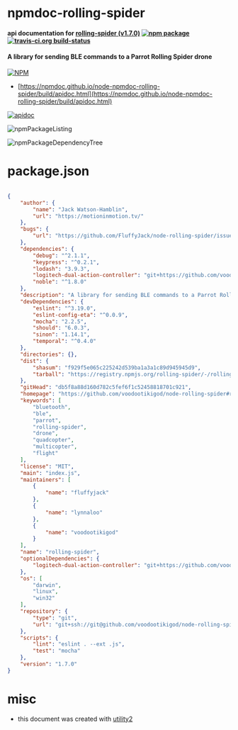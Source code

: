 # npmdoc-rolling-spider

#### api documentation for  [rolling-spider (v1.7.0)](https://github.com/voodootikigod/node-rolling-spider#readme)  [![npm package](https://img.shields.io/npm/v/npmdoc-rolling-spider.svg?style=flat-square)](https://www.npmjs.org/package/npmdoc-rolling-spider) [![travis-ci.org build-status](https://api.travis-ci.org/npmdoc/node-npmdoc-rolling-spider.svg)](https://travis-ci.org/npmdoc/node-npmdoc-rolling-spider)

#### A library for sending BLE commands to a Parrot Rolling Spider drone

[![NPM](https://nodei.co/npm/rolling-spider.png?downloads=true&downloadRank=true&stars=true)](https://www.npmjs.com/package/rolling-spider)

- [https://npmdoc.github.io/node-npmdoc-rolling-spider/build/apidoc.html](https://npmdoc.github.io/node-npmdoc-rolling-spider/build/apidoc.html)

[![apidoc](https://npmdoc.github.io/node-npmdoc-rolling-spider/build/screenCapture.buildCi.browser.%252Ftmp%252Fbuild%252Fapidoc.html.png)](https://npmdoc.github.io/node-npmdoc-rolling-spider/build/apidoc.html)

![npmPackageListing](https://npmdoc.github.io/node-npmdoc-rolling-spider/build/screenCapture.npmPackageListing.svg)

![npmPackageDependencyTree](https://npmdoc.github.io/node-npmdoc-rolling-spider/build/screenCapture.npmPackageDependencyTree.svg)



# package.json

```json

{
    "author": {
        "name": "Jack Watson-Hamblin",
        "url": "https://motioninmotion.tv/"
    },
    "bugs": {
        "url": "https://github.com/FluffyJack/node-rolling-spider/issues"
    },
    "dependencies": {
        "debug": "^2.1.1",
        "keypress": "^0.2.1",
        "lodash": "3.9.3",
        "logitech-dual-action-controller": "git+https://github.com/voodootikigod/node-logitech-dual-action-controller.git",
        "noble": "^1.8.0"
    },
    "description": "A library for sending BLE commands to a Parrot Rolling Spider drone",
    "devDependencies": {
        "eslint": "^3.19.0",
        "eslint-config-eta": "^0.0.9",
        "mocha": "2.2.5",
        "should": "6.0.3",
        "sinon": "1.14.1",
        "temporal": "^0.4.0"
    },
    "directories": {},
    "dist": {
        "shasum": "f929f5e065c225242d539ba1a3a1c89d945945d9",
        "tarball": "https://registry.npmjs.org/rolling-spider/-/rolling-spider-1.7.0.tgz"
    },
    "gitHead": "db5f8a88d160d782c5fef6f1c52458818701c921",
    "homepage": "https://github.com/voodootikigod/node-rolling-spider#readme",
    "keywords": [
        "bluetooth",
        "ble",
        "parrot",
        "rolling-spider",
        "drone",
        "quadcopter",
        "multicopter",
        "flight"
    ],
    "license": "MIT",
    "main": "index.js",
    "maintainers": [
        {
            "name": "fluffyjack"
        },
        {
            "name": "lynnaloo"
        },
        {
            "name": "voodootikigod"
        }
    ],
    "name": "rolling-spider",
    "optionalDependencies": {
        "logitech-dual-action-controller": "git+https://github.com/voodootikigod/node-logitech-dual-action-controller.git"
    },
    "os": [
        "darwin",
        "linux",
        "win32"
    ],
    "repository": {
        "type": "git",
        "url": "git+ssh://git@github.com/voodootikigod/node-rolling-spider.git"
    },
    "scripts": {
        "lint": "eslint . --ext .js",
        "test": "mocha"
    },
    "version": "1.7.0"
}
```



# misc
- this document was created with [utility2](https://github.com/kaizhu256/node-utility2)
